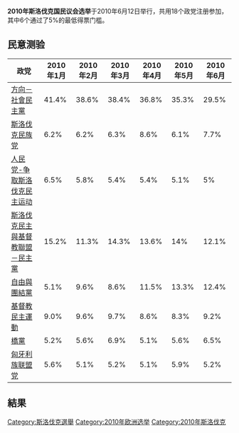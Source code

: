 **2010年斯洛伐克国民议会选举**于2010年6月12日举行，共用18个政党注册参加，其中6个通过了5%的最低得票门槛。

## 民意测验

| 政党                                                                        | 2010年1月 | 2010年2月 | 2010年3月 | 2010年4月 | 2010年5月 | 2010年6月 |
| ------------------------------------------------------------------------- | ------- | ------- | ------- | ------- | ------- | ------- |
| [方向－社會民主黨](../Page/方向－社會民主黨.md "wikilink")                                | 41.4%   | 38.6%   | 38.4%   | 36.8%   | 35.3%   | 29.5%   |
| [斯洛伐克民族党](https://zh.wikipedia.org/wiki/斯洛伐克民族党 "wikilink")               | 6.2%    | 6.2%    | 6.3%    | 8.6%    | 6.1%    | 7.7%    |
| [人民党-争取斯洛伐克民主运动](https://zh.wikipedia.org/wiki/人民党-争取斯洛伐克民主运动 "wikilink") | 6.5%    | 5.8%    | 5.4%    | 5.4%    | 5.1%    | 5%      |
| [斯洛伐克民主與基督教聯盟－民主黨](../Page/斯洛伐克民主與基督教聯盟－民主黨.md "wikilink")                | 15.2%   | 11.3%   | 14.3%   | 13.6%   | 14%     | 12.1%   |
| [自由與團結黨](https://zh.wikipedia.org/wiki/自由與團結黨 "wikilink")                 | 5.1%    | 9.6%    | 8.6%    | 11.5%   | 13.3%   | 12.4%   |
| [基督教民主運動](../Page/基督教民主運動.md "wikilink")                                  | 9.0%    | 9.6%    | 9.7%    | 8.6%    | 8.3%    | 9.2%    |
| [橋黨](../Page/橋黨.md "wikilink")                                            | 5.2%    | 5.6%    | 6.9%    | 5.1%    | 5.6%    | 6.5%    |
| [匈牙利族联盟党](https://zh.wikipedia.org/wiki/匈牙利族联盟党 "wikilink")               | 5.6%    | 5.1%    | 5.2%    | 5.1%    | 5.9%    | 5.2%    |

## 結果

[Category:斯洛伐克選舉](https://zh.wikipedia.org/wiki/Category:斯洛伐克選舉 "wikilink")
[Category:2010年欧洲选举](https://zh.wikipedia.org/wiki/Category:2010年欧洲选举 "wikilink")
[Category:2010年斯洛伐克](https://zh.wikipedia.org/wiki/Category:2010年斯洛伐克 "wikilink")